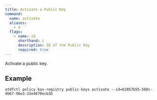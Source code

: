 ```yaml
---
title: Activate a Public Key
command:
  name: activate
  aliases:
    - a
  flags:
    - name: id
      shorthand: i
      description: ID of the Public Key
      required: true
---
```


Activate a public key.

## Example

```shell
otdfctl policy kas-registry public-keys activate --id=62857b55-560c-4b67-96e3-33e4670ecb3b
```
